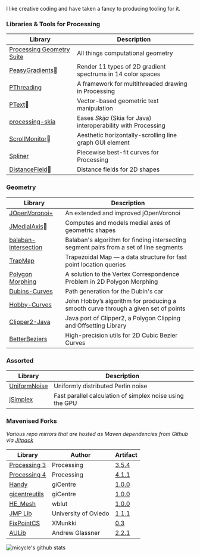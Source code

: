 I like creative coding and have taken a fancy to producing tooling for it.

### Libraries & Tools for Processing

| Library  | Description |
| ------------- | ------------- |
| [Processing Geometry Suite](https://github.com/micycle1/PTS)  | All things computational geometry |
| [PeasyGradients](https://github.com/micycle1/PeasyGradients)🚧 | Render 11 types of 2D gradient spectrums in 14 color spaces |
| [PThreading](https://github.com/micycle1/PThreading)  | A framework for multithreaded drawing in Processing  |
| [PText](https://github.com/micycle1/PText)🚧  | Vector-based geometric text manipulation |
| [processing-skia](https://github.com/micycle1/processing-skia)  | Eases *Skija* (Skia for Java) interoperability with Processing |
| [ScrollMonitor](https://github.com/micycle1/ScrollMonitor)🚧  | Aesthetic horizontally-scrolling line graph GUI element |
| [Spliner](https://github.com/micycle1/Spliner)  | Piecewise best-fit curves for Processing  |
| [DistanceField](https://github.com/micycle1/DistanceField)🚧  | Distance fields for 2D shapes  |



### Geometry

| Library  | Description |
| ------------- | ------------- |
| [JOpenVoronoi+](https://github.com/micycle1/jOpenVoronoi) | An extended and improved jOpenVoronoi |
| [JMedialAxis](https://github.com/micycle1/JMedialAxis)🚧  | Computes and models medial axes of geometric shapes |
| [balaban-intersection](https://github.com/micycle1/balaban-intersection) | Balaban's algorithm for finding intersecting segment pairs from a set of line segments |
| [TrapMap](https://github.com/micycle1/TrapMap) | Trapezoidal Map — a data structure for fast point location queries |
| [Polygon Morphing](https://github.com/micycle1/Polygon-Morphing)| A solution to the Vertex Correspondence Problem in 2D Polygon Morphing |
| [Dubins-Curves](https://github.com/micycle1/Dubins-Curves) | Path generation for the Dubin's car
| [Hobby-Curves](https://github.com/micycle1/Hobby-Curves) | John Hobby’s algorithm for producing a smooth curve through a given set of points
| [Clipper2-Java](https://github.com/micycle1/Clipper2-java) | Java port of Clipper2, a Polygon Clipping and Offsetting Library
| [BetterBeziers](https://github.com/micycle1/BetterBeziers) | High-precision utils for 2D Cubic Bezier Curves |

### Assorted

| Library  | Description |
| ------------- | ------------- |
| [UniformNoise](https://github.com/micycle1/UniformNoise) | Uniformly distributed Perlin noise|
| [jSimplex](https://github.com/micycle1/jSimplex) | Fast parallel calculation of simplex noise using the GPU |

### Mavenised Forks

*Various repo mirrors that are hosted as Maven dependencies from Github via [Jitpack](https://jitpack.io/)*

| Library  | Author | Artifact |
| ------------- | ------------- | ------------- |
| [Processing 3](https://github.com/micycle1/processing3) | Processing | [3.5.4](https://jitpack.io/#micycle1/processing3) |
| [Processing 4](https://github.com/micycle1/processing-core-4) | Processing | [4.1.1](https://jitpack.io/#micycle1/processing-core-4) |
| [Handy](https://github.com/micycle1/handy) | giCentre | [1.0.0](https://jitpack.io/#micycle1/handy) |
| [gicentreutils](https://github.com/micycle1/gicentreutils) | giCentre | [1.0.0](https://jitpack.io/#micycle1/gicentreutils) |
| [HE_Mesh](https://github.com/micycle1/HE_Mesh-maven) | wblut | [1.0.0](https://jitpack.io/#micycle1/HE_Mesh/1.0.0) |
| [JMP Lib](https://github.com/micycle1/JMPLib) | University of Oviedo | [1.1.1](https://jitpack.io/#micycle1/HE_Mesh/1.0.0) |
| [FixPointCS](https://github.com/micycle1/FixPoint4j) | XMunkki | [0.3](https://jitpack.io/#micycle1/FixPoint4j) |
| [AULib](https://github.com/micycle1/AULib) | Andrew Glassner | [2.2.1](https://jitpack.io/#micycle1/AULib/2.2.1)

![micycle's github stats](https://github-readme-stats.vercel.app/api?username=micycle1&show_icons=true)
